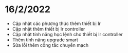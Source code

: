 # 16/2/2022
- Cập nhật các phương thức thêm thiết bị Ir
- Cập nhật thêm thiết bị Ir controller
- Cập nhật tính năng học lệnh cho thiết bị Ir controller
- Thêm tính năng upgrade smart
- Sửa lỗi thêm công tắc chuyển mạch